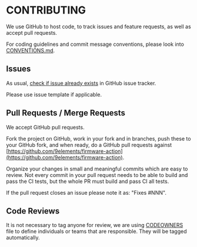# CONTRIBUTING

We use GitHub to host code, to track issues and feature requests, as well as accept pull requests.

For coding guidelines and commit message conventions, please look into [CONVENTIONS.md](https://github.com/9elements/firmware-action/blob/main/CONVENTIONS.md).


## Issues
As usual, [check if issue already exists](https://docs.github.com/en/github/searching-for-information-on-github/searching-on-github/searching-issues-and-pull-requests#search-by-the-title-body-or-comments) in GitHub issue tracker.

Please use issue template if applicable.


## Pull Requests / Merge Requests

We accept GitHub pull requests.

Fork the project on GitHub, work in your fork and in branches, push these to your GitHub fork, and when ready, do a GitHub pull requests against [https://github.com/9elements/firmware-action](https://github.com/9elements/firmware-action).

Organize your changes in small and meaningful commits which are easy to review. Not every commit in your pull request needs to be able to build and pass the CI tests, but the whole PR must build and pass CI all tests.

If the pull request closes an issue please note it as: "Fixes #NNN".


## Code Reviews

It is not necessary to tag anyone for review, we are using [CODEOWNERS](https://docs.github.com/en/repositories/managing-your-repositorys-settings-and-features/customizing-your-repository/about-code-owners) file to define individuals or teams that are responsible. They will be tagged automatically.
